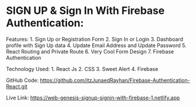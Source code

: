# SIGN UP & Sign In With Firebase Authentication:

Features:
    1.  Sign Up or Registration Form
    2.  Sign In or Login
    3.  Dashboard profile with Sign Up data
    4.  Update Email Address and Update Password
    5.  React Routing and Private Route
    6.  Very Cool Form Design
    7.  Firebase Authentication

Technology Used:
    1.  React Js
    2.  CSS
    3.  Sweet Alert
    4.  Firebase


GitHub Code: https://github.com/itzJunaedRayhan/Firebase-Authentication-React.git


Live Link: https://web-genesis-signup-signin-with-firebase-1.netlify.app
